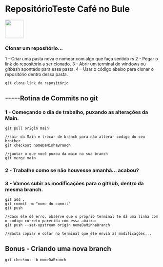 # RepositórioTeste Café no Bule 
<img src="https://encrypted-tbn0.gstatic.com/images?q=tbn:ANd9GcRimgwN0yxiKDLmKa5dHz8Z8jq8IupAxz_3kQ&usqp=CAU" width="60px" alt="">


### Clonar um reposítório...
1 - Criar uma pasta nova e nomear com algo que faça sentido rs
2 - Pegar o link do repositório a ser clonado. 
3 - Abrir um terminal do windows ou gitbash apontado para essa pasta.
4 - Usar o código abaixo para clonar o repositório dentro dessa pasta.
```
git clone link do repositório
```


## -----Rotina de Commits no git
### 1 - Começando o dia de trabalho, puxando as alterações da Main.
```
git pull origin main

//sair da Main e trocar de branch para não alterar codigo do seu brother.
git checkout nomeDaMinhaBranch

//juntar o que você puxou da main na sua branch
git merge main
```
### 2 - Trabalhe como se não houvesse amanhã...  acabou?

### 3 - Vamos subir as modificações para o github, dentro da **mesma branch**.
```
git add .
git commit -m "nome do commit"
git push 

//Caso ele dê erro, observe que o próprio terminal te dá uma linha com o codigo correto parecida com essa abaixo:
git push --set-upstream origin nomeDaMinhaBranch

//Basta copiar e colar no terminal que ele envia as modificações...
```

## Bonus - Criando uma nova branch
```git checkout -b nomeDaBranch```
